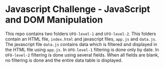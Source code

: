 # Javascript Challenge - JavaScript and DOM Manipulation

This repo contains two folders `UFO-level-1` and `UFO-level-2`.  This folders contain an HTML file, `index.html` and javascript files, `app.js` and `data.js`. The javascript file `data.js` contains data which is filtered and displayed in the HTML file using `app.js`.  In `UFO-level-1` filtering is done only by date. In `UFO-level-2` filtering is done using several fields.  When all fields are blank, no filtering is done and the entire data table is displayed.